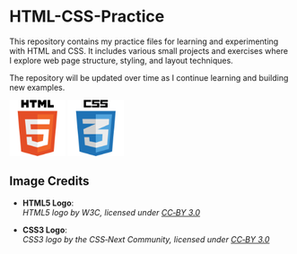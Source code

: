 # HTML-CSS-Practice

This repository contains my practice files for learning and experimenting with HTML and CSS. It includes various small projects and exercises where I explore web page structure, styling, and layout techniques.

The repository will be updated over time as I continue learning and building new examples.

<p>
  <img src="assets/logos/HTML5_Logo.svg" alt="HTML5 Logo" width="100"/>
  <img src="assets/logos/CSS-3-logo-01.png" alt="CSS3 Logo" width="100"/>
</p>

## Image Credits

- **HTML5 Logo**:  
  *HTML5 logo by W3C, licensed under [CC‑BY 3.0](https://creativecommons.org/licenses/by/3.0/)*  

- **CSS3 Logo**:  
  *CSS3 logo by the CSS‑Next Community, licensed under [CC‑BY 3.0](https://creativecommons.org/licenses/by/3.0/)*

